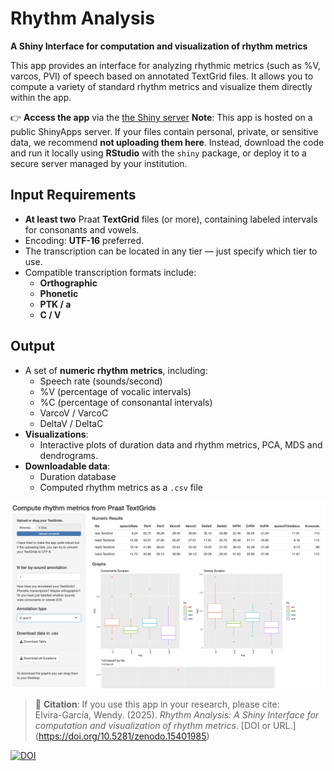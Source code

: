 # Rhythm Analysis

**A Shiny Interface for computation and visualization of rhythm metrics**

This app provides an interface for analyzing rhythmic metrics (such as %V, varcos, PVI) of speech based on annotated TextGrid files. It allows you to compute a variety of standard rhythm metrics and visualize them directly within the app.

👉 **Access the app** via the [the Shiny server](https://wendyelvira.shinyapps.io/rhythm_analysis/)
**Note**: This app is hosted on a public ShinyApps server. If your files contain personal, private, or sensitive data, we recommend **not uploading them here**. Instead, download the code and run it locally using **RStudio** with the `shiny` package, or deploy it to a secure server managed by your institution.

## Input Requirements

- **At least two** Praat **TextGrid** files (or more), containing labeled intervals for consonants and vowels.
- Encoding: **UTF-16** preferred.
- The transcription can be located in any tier — just specify which tier to use.
- Compatible transcription formats include:
  - **Orthographic**
  - **Phonetic**
  - **PTK / a**
  - **C / V**



## Output

- A set of **numeric rhythm metrics**, including:
  - Speech rate (sounds/second)
  - %V (percentage of vocalic intervals)
  - %C (percentage of consonantal intervals)
  - VarcoV / VarcoC
  - DeltaV / DeltaC
- **Visualizations**:
  - Interactive plots of duration data and rhythm metrics, PCA, MDS and dendrograms.
- **Downloadable data**:
  - Duration database
  - Computed rhythm metrics as a `.csv` file

    
![App output](./testFiles/rhythmApp.png)



> 📌 **Citation**: If you use this app in your research, please cite:  
> Elvira-García, Wendy. (2025). *Rhythm Analysis: A Shiny Interface for computation and visualization of rhythm metrics*.  [DOI or URL.] (https://doi.org/10.5281/zenodo.15401985)


[![DOI](https://zenodo.org/badge/259353096.svg)](https://doi.org/10.5281/zenodo.15401985)


